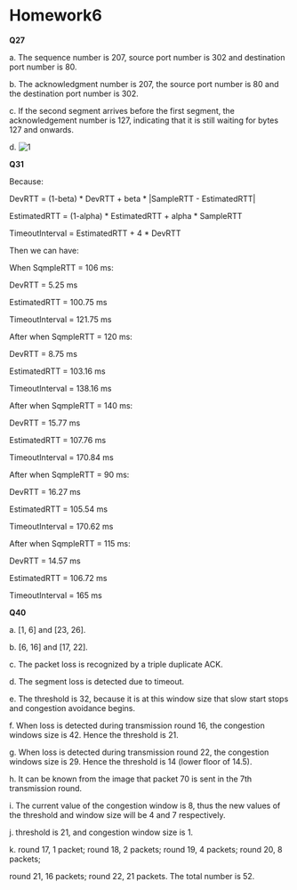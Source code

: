 # Homework6

**Q27**

a. The sequence number is 207, source port number is 302 and destination port number is 80.

b. The acknowledgment number is 207, the source port number is 80 and the destination port number is 302.

c. If the second segment arrives before the first segment, the acknowledgement number is 127, indicating that it is still waiting for bytes 127 and onwards.

d. ![1](https://tva1.sinaimg.cn/large/00831rSTgy1gdl244l13oj30z60mqmzc.jpg)

**Q31**

Because:

DevRTT = (1-beta) * DevRTT + beta * |SampleRTT - EstimatedRTT| 

EstimatedRTT = (1-alpha) * EstimatedRTT + alpha * SampleRTT

TimeoutInterval = EstimatedRTT + 4 * DevRTT

Then we can have:

When SqmpleRTT = 106 ms:

DevRTT = 5.25 ms

EstimatedRTT =  100.75 ms

TimeoutInterval = 121.75 ms

After when  SqmpleRTT = 120 ms:

DevRTT = 8.75 ms

EstimatedRTT =  103.16 ms

TimeoutInterval = 138.16 ms

After when  SqmpleRTT = 140 ms:

DevRTT = 15.77 ms

EstimatedRTT =  107.76 ms

TimeoutInterval = 170.84 ms

After when  SqmpleRTT = 90 ms:

DevRTT = 16.27 ms

EstimatedRTT =  105.54 ms

TimeoutInterval = 170.62 ms

After when  SqmpleRTT = 115 ms:

DevRTT = 14.57 ms

EstimatedRTT =  106.72 ms

TimeoutInterval = 165 ms

**Q40**

a. [1, 6] and [23, 26].

b. [6, 16] and [17, 22].

c. The packet loss is recognized by a triple duplicate ACK.

d. The segment loss is detected due to timeout.

e. The threshold is 32, because it is at this window size that slow start stops and congestion avoidance begins.

f. When loss is detected during transmission round 16, the congestion windows size is 42. Hence the threshold is 21.

g. When loss is detected during transmission round 22, the congestion windows size is 29. Hence the threshold is 14 (lower floor of 14.5).

h. It can be known from the image that packet 70 is sent in the 7th transmission round.

i. The current value of the congestion window is 8, thus the new values of the threshold and window size will be 4 and 7 respectively.

j. threshold is 21, and congestion window size is 1.

k. round 17, 1 packet; round 18, 2 packets; round 19, 4 packets; round 20, 8 packets;

round 21, 16 packets; round 22, 21 packets. The total number is 52.

